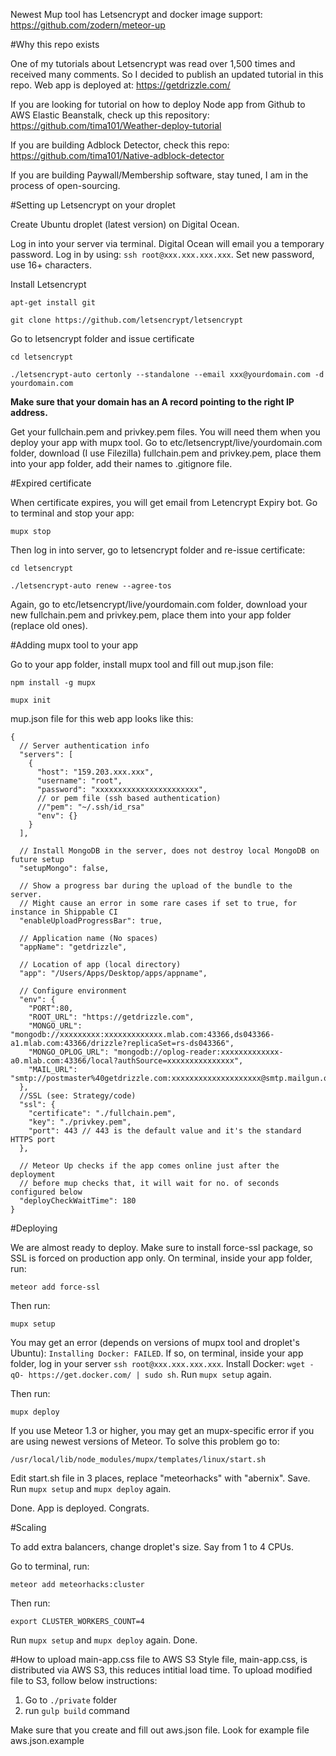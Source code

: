 Newest Mup tool has Letsencrypt and docker image support: https://github.com/zodern/meteor-up

#Why this repo exists

One of my tutorials about Letsencrypt was read over 1,500 times and received many comments. So I decided to publish an updated tutorial in this repo. Web app is deployed at: https://getdrizzle.com/

If you are looking for tutorial on how to deploy Node app from Github to AWS Elastic Beanstalk, check up this repository:
https://github.com/tima101/Weather-deploy-tutorial

If you are building Adblock Detector, check this repo: https://github.com/tima101/Native-adblock-detector

If you are building Paywall/Membership software, stay tuned, I am in the process of open-sourcing.

#Setting up Letsencrypt on your droplet

Create Ubuntu droplet (latest version) on Digital Ocean.

Log in into your server via terminal. Digital Ocean will email you a temporary password.
Log in by using: `ssh root@xxx.xxx.xxx.xxx`. Set new password, use 16+ characters.

Install Letsencrypt

`apt-get install git`

`git clone https://github.com/letsencrypt/letsencrypt`

Go to letsencrypt folder and issue certificate

`cd letsencrypt`

`./letsencrypt-auto certonly --standalone --email xxx@yourdomain.com -d yourdomain.com`

**Make sure that your domain has an A record pointing to the right IP address.**

Get your fullchain.pem and privkey.pem files. You will need them when you deploy your app with mupx tool. Go to etc/letsencrypt/live/yourdomain.com folder, download (I use Filezilla) fullchain.pem and privkey.pem, place them into your app folder, add their names to .gitignore file.

#Expired certificate

When certificate expires, you will get email from Letencrypt Expiry bot. Go to terminal and stop your app:

`mupx stop`

Then log in into server, go to letsencrypt folder and re-issue certificate:

`cd letsencrypt`

`./letsencrypt-auto renew --agree-tos`

Again, go to etc/letsencrypt/live/yourdomain.com folder, download your new fullchain.pem and privkey.pem, place them into your app folder (replace old ones).

#Adding mupx tool to your app

Go to your app folder, install mupx tool and fill out mup.json file:

`npm install -g mupx`

`mupx init`

mup.json file for this web app looks like this:
```
{
  // Server authentication info
  "servers": [
    {
      "host": "159.203.xxx.xxx",
      "username": "root",
      "password": "xxxxxxxxxxxxxxxxxxxxxxx",
      // or pem file (ssh based authentication)
      //"pem": "~/.ssh/id_rsa"
      "env": {}
    }
  ],

  // Install MongoDB in the server, does not destroy local MongoDB on future setup
  "setupMongo": false,

  // Show a progress bar during the upload of the bundle to the server. 
  // Might cause an error in some rare cases if set to true, for instance in Shippable CI
  "enableUploadProgressBar": true,

  // Application name (No spaces)
  "appName": "getdrizzle",

  // Location of app (local directory)
  "app": "/Users/Apps/Desktop/apps/appname",

  // Configure environment
  "env": {
    "PORT":80,
    "ROOT_URL": "https://getdrizzle.com",
    "MONGO_URL": "mongodb://xxxxxxxxx:xxxxxxxxxxxxx.mlab.com:43366,ds043366-a1.mlab.com:43366/drizzle?replicaSet=rs-ds043366",
    "MONGO_OPLOG_URL": "mongodb://oplog-reader:xxxxxxxxxxxxx-a0.mlab.com:43366/local?authSource=xxxxxxxxxxxxxxx",
    "MAIL_URL": "smtp://postmaster%40getdrizzle.com:xxxxxxxxxxxxxxxxxxxx@smtp.mailgun.org:587"
  },
  //SSL (see: Strategy/code)
  "ssl": {
    "certificate": "./fullchain.pem", 
    "key": "./privkey.pem",
    "port": 443 // 443 is the default value and it's the standard HTTPS port
  },

  // Meteor Up checks if the app comes online just after the deployment
  // before mup checks that, it will wait for no. of seconds configured below
  "deployCheckWaitTime": 180
}
```

#Deploying

We are almost ready to deploy. Make sure to install force-ssl package, so SSL is forced on production app only. On terminal, inside your app folder, run:

`meteor add force-ssl`

Then run:

`mupx setup`

You may get an error (depends on versions of mupx tool and droplet's Ubuntu): `Installing Docker: FAILED`. If so, on terminal, inside your app folder, log in your server `ssh root@xxx.xxx.xxx.xxx`. Install Docker: `wget -qO- https://get.docker.com/ | sudo sh`. Run `mupx setup` again.

Then run:

`mupx deploy`

If you use Meteor 1.3 or higher, you may get an mupx-specific error if you are using newest versions of Meteor.
To solve this problem go to:

`/usr/local/lib/node_modules/mupx/templates/linux/start.sh`

Edit start.sh file in 3 places, replace "meteorhacks" with "abernix". Save. Run `mupx setup` and `mupx deploy` again.

Done. App is deployed. Congrats.

#Scaling

To add extra balancers, change droplet's size. Say from 1 to 4 CPUs.

Go to terminal, run:

`meteor add meteorhacks:cluster`

Then run:

`export CLUSTER_WORKERS_COUNT=4`

Run `mupx setup` and `mupx deploy` again. Done.


#How to upload main-app.css file to AWS S3
Style file, main-app.css, is distributed via AWS S3, this reduces intitial load time.
To upload modified file to S3, follow below instructions:

1. Go to `./private` folder
2. run `gulp build` command

Make sure that you create and fill out aws.json file. Look for example file aws.json.example
